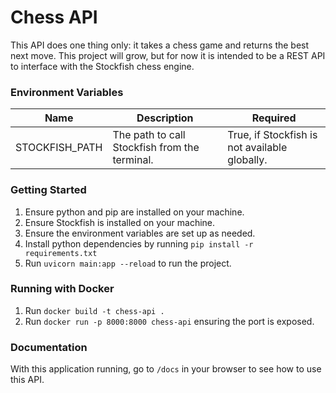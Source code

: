 # Chess API
This API does one thing only: it takes a chess game and returns the best next move. This project will grow, but for now it is intended to be a REST API to interface with the Stockfish chess engine.

### Environment Variables
| Name           | Description | Required |
| -------------- | ----------- | -------- |
| STOCKFISH_PATH | The path to call Stockfish from the terminal. | True, if Stockfish is not available globally. |

### Getting Started
1. Ensure python and pip are installed on your machine.
1. Ensure Stockfish is installed on your machine.
2. Ensure the environment variables are set up as needed.
3. Install python dependencies by running `pip install -r requirements.txt`
4. Run `uvicorn main:app --reload` to run the project.

### Running with Docker
1. Run `docker build -t chess-api .`
2. Run `docker run -p 8000:8000 chess-api` ensuring the port is exposed.

### Documentation
With this application running, go to `/docs` in your browser to see how to use this API.

